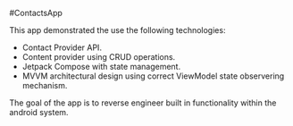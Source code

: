 #ContactsApp

This app demonstrated the use the following technologies:
* Contact Provider API.
* Content provider using CRUD operations.
* Jetpack Compose with state management.
* MVVM architectural design using correct ViewModel state observering mechanism.

The goal of the app is to reverse engineer built in functionality within the android system.

